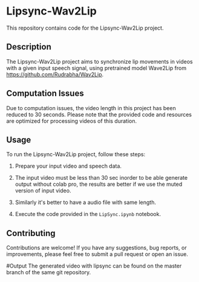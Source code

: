 # Lipsync-Wav2Lip

This repository contains code for the Lipsync-Wav2Lip project.

## Description

The Lipsync-Wav2Lip project aims to synchronize lip movements in videos with a given input speech signal, using pretrained model Wave2Lip from https://github.com/Rudrabha/Wav2Lip. 

## Computation Issues

Due to computation issues, the video length in this project has been reduced to 30 seconds. Please note that the provided code and resources are optimized for processing videos of this duration.

## Usage

To run the Lipsync-Wav2Lip project, follow these steps:

1. Prepare your input video and speech data.
2. The input video must be less than 30 sec inorder to be able generate output without colab pro, the results are better if we use the muted version of input video.

4. Similarly it's better to have a audio file with same length.

5. Execute the code provided in the `LipSync.ipynb` notebook.

## Contributing

Contributions are welcome! If you have any suggestions, bug reports, or improvements, please feel free to submit a pull request or open an issue.

#Output
The generated video with lipsync can be found on the master branch of the same git repository.
